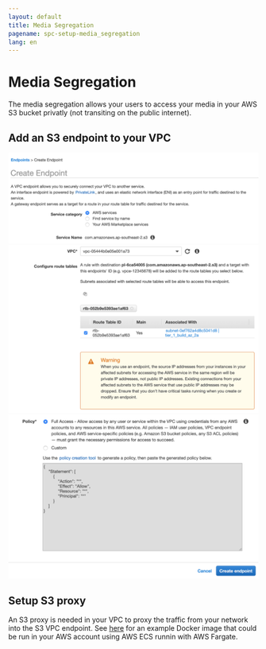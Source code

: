 ```yaml
---
layout: default
title: Media Segregation
pagename: spc-setup-media_segregation
lang: en
---
```


# Media Segregation

The media segregation allows your users to access your media in your AWS S3 bucket privatly (not transiting on the public internet). 

## Add an S3 endpoint to your VPC

![Add endpoint](../images/spc-endpoint-create-1.png)
![Add endpoint](../images/spc-endpoint-create-2.png)
![Add endpoint](../images/spc-endpoint-create-3.png)

## Setup S3 proxy

An S3 proxy is needed in your VPC to proxy the traffic from your network into the S3 VPC endpoint. See [here](https://github.com/shotgunsoftware/s3-proxy-example) for an example Docker image that could be run in your AWS account using AWS ECS runnin with AWS Fargate.